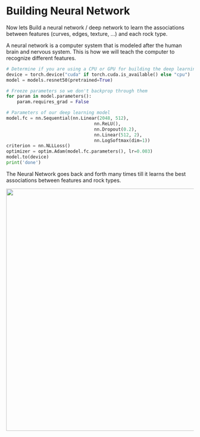 # Building Neural Network

Now lets Build a neural network / deep network to learn the associations between features (curves, edges, texture, ...) and each rock type.

A neural network is a computer system that is modeled after the human brain and nervous system. This is how we will teach the computer to recognize different features.

```python
# Determine if you are using a CPU or GPU for building the deep learning network
device = torch.device("cuda" if torch.cuda.is_available() else "cpu")
model = models.resnet50(pretrained=True)
```

```python
# Freeze parameters so we don't backprop through them
for param in model.parameters():
    param.requires_grad = False

# Parameters of our deep learning model
model.fc = nn.Sequential(nn.Linear(2048, 512),
                                 nn.ReLU(),
                                 nn.Dropout(0.2),
                                 nn.Linear(512, 2),
                                 nn.LogSoftmax(dim=1))
criterion = nn.NLLLoss()
optimizer = optim.Adam(model.fc.parameters(), lr=0.003)
model.to(device)
print('done')
```

The Neural Network goes back and forth many times till it learns the best associations between features and rock types.

<img src="Media/dl.gif" width="650" align="center">